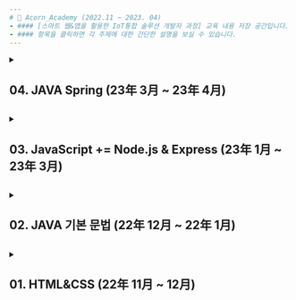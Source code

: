 ```yaml
---
# 📌 Acorn_Academy (2022.11 ~ 2023. 04)
- #### [스마트 웹&앱을 활용한 IoT통합 솔루션 개발자 과정] 교육 내용 저장 공간입니다.
- #### 항목을 클릭하면 각 주제에 대한 간단한 설명을 보실 수 있습니다.
---
```

<details>
<summary>
<h2> 04. JAVA Spring (23年 3月 ~ 23年 4月)<h2>
</summary>

### 📁 3_ WebAppStudy / S01, S02
내용입력내용입력
<br><br><br><br><br>  
</details>

<details>
<summary>
<h2> 03. JavaScript += Node.js & Express (23年 1月 ~ 23年 3月)<h2>
</summary>

### 📁 3_ WebAppStudy / JS01, JS02, JS03
내용입력내용입력
<br><br><br><br><br>  
</details>


<details>
<summary>
<h2> 02. JAVA 기본 문법 (22年 12月 ~ 22年 1月)<h2>
</summary>

### 📁 2_ JAVA(note & review)
### 1. 기본개념
- 변수, 타입(기본형과 자료형)
- Input과 output (Scanner, BufferedReader, System.out.*)
- 연산자(단항, 이항, 삼항)
- 조건문과 반복문 If, Switch, For, While
- 배열 구조와 사용법
- 여러가지 형태의 메서드
### 2. 객체 지향 문법
### 3. 심화(util 라이브러리 등)
<br><br><br><br><br>  
</details>


<details>
<summary>
<h2> 01. HTML&CSS (22年 11月 ~ 12月)<h2>
</summary>

### 📁 01_HTML&CSS 
- HTML5 : HTML개요 및 기본 태그 사용법, 시멘틱 태그, form 태그
- CSS3 : 선택자, 레이아웃, Animation 및 Transition, 미디어 쿼리, 웹 폰트
- JS : 이벤트 기본 사용법
  
![bulb](https://user-images.githubusercontent.com/118149752/230606230-a95b2370-0927-43ac-8348-6a21ccdc4b96.gif)
![1](https://user-images.githubusercontent.com/118149752/230605838-85e5945b-46b5-44f2-bce9-0ed03331e2b2.png)
<br><br><br><br><br>  
</details>

<!--

<details>
<summary>
<h2> 03. [책] Express.js로 게시판 만들기<h2>
</summary>

#### 📁 03_Board_by_Express
<p align="center">
  <img src="https://user-images.githubusercontent.com/118149752/222939294-5d60391a-3cdf-4f87-90d7-fe9e7d07bd96.png">
</p>

- Express.js를 이용한 기초적인 게시판 구현에 대해 다룬 책입니다.  
- Express.js에서 MVC패턴을 어떤 구조로 설계하는지에 대해 참고할 수 있었고,  
 구체적인 CRUD기능은 책에서 제시한 코드를 따르기보다 직접 고민하여 구현해보는 것을 목표로 하였습니다.
 <br><br><br><br><br>
</details>

<!--ㅇㅇㅇㅇㅇㅇㅇㅇㅇㅇㅇㅇㅇㅇㅇㅇㅇㅇㅇㅇㅇㅇㅇㅇㅇㅇㅇㅇ 

-->
